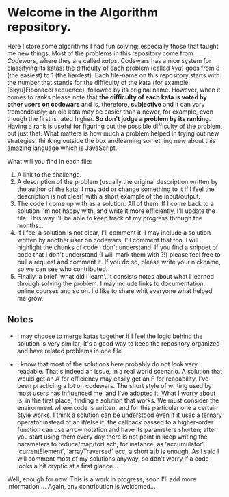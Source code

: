# Welcome in the Algorithm repository.

Here I store some algorithms I had fun solving; especially those that taught me new things. Most of the problems in this repository come from *Codewars*, where they are called *katas*. Codewars has a nice system for classifying its katas: the difficulty of each problem (called *kyu*) goes from 8 (the easiest) to 1 (the hardest). Each file-name on this repository starts with the number that stands for the difficulty of the kata (for example: [6kyu]Fibonacci sequence), followed by its original name. However, when it comes to ranks please note that **the difficulty of each kata is voted by other users on codewars** and is, therefore, **subjective** and it can vary tremendously; an old kata may be easier than a newer, for example, even though the first is rated higher. **So don't judge a problem by its ranking**. Having a rank is useful for figuring out the possible difficulty of the problem, but just that. What matters is how much a problem helped in trying out new strategies, thinking outside the box andlearning something new about this amazing language which is JavaScript. 

What will you find in each file: 

1. A link to the challenge.
1. A description of the problem (usually the original description written by the author of the kata; I may add or change something to it if I feel the description is not clear)
   with a short example of the input/output.
1. The code I come up with as a solution. All of them. If I come back to a solution I'm not happy with, and write it more efficiently, I'll update the file. This way I'll be able 
   to keep track of my progress through the months... 
1. If I feel a solution is not clear, I'll comment it. I may include a solution written by another user on codewars; I'll comment that too. I will highlight the chunks of code 
   I don't understand. If you find a snippet of code that I don't understand (I will mark them with ?!) please feel free to pull a request and comment it. If you do so, please write your nickname, so we can see who contributed.
1. Finally, a brief 'what did i learn'. It consists notes about what I learned through solving the problem. I may include links to documentation, online courses and so on. I'd like to share whit everyone what helped me grow.

## Notes

- I may choose to merge katas together if I feel the logic behind the solution is very similar; it's a good way to keep the repository organized and have related problems 
  in one file

- I know that most of the solutions here probably do not look very readable. That's indeed an issue, in a real world scenario. A solution that would get an A for efficiency may easily get an F for readability. I've been practicing a lot on codewars. The short style of writing used by most users has influenced me, and I've adopted it. What I worry about is, in the first place, finding a solution that works. We must consider the environment where code is written, and for this particular one a certain style works. I think a solution can be understood even if it uses a ternary operator instead of an if/else if; the callback passed to a higher-order function can use arrow notation and have its parameters shorten; after you start using them every day there is not point in keep writing the parameters to reduce/map/forEach, for instance, as 'accumulator', 'currentElement', 'arrayTraversed' ecc; a short a|b is enough. 
As I said I will comment most of my solutions anyway, so don't worry if a code looks a bit cryptic at a first glance... 

Well, enough for now. This is a work in progress, soon I'll add more information.... Again, any contribution is welcomed... 
